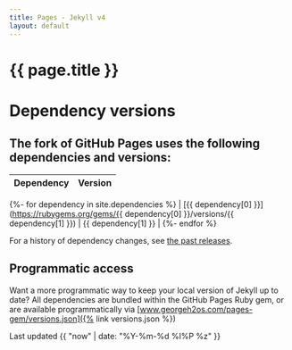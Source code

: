 ```yaml
---
title: Pages - Jekyll v4
layout: default
---
```

# {{ page.title }}

# Dependency versions

## The fork of GitHub Pages uses the following dependencies and versions:

|Dependency|Version|
|----------|-------|
{%- for dependency in site.dependencies %}
| [{{ dependency[0] }}](https://rubygems.org/gems/{{ dependency[0] }}/versions/{{ dependency[1] }}) | {{ dependency[1] }} |
{%- endfor %}

For a history of dependency changes, see [the past releases](https://github.com/dunkmann00/pages-gem/releases).

## Programmatic access

Want a more programmatic way to keep your local version of Jekyll up to date?
All dependencies are bundled within the GitHub Pages Ruby gem, or are available
programmatically via [www.georgeh2os.com/pages-gem/versions.json]({% link versions.json %})

Last updated {{ "now" | date: "%Y-%m-%d %I%P %z" }}
